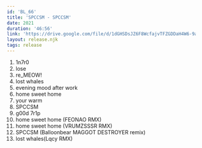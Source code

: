 ```yaml
---
id: 'BL_66'
title: 'SPCCSM - SPCCSM'
date: 2021
duration: '46:56'
link: 'https://drive.google.com/file/d/1dGHSDsJZ6F8WcfajvTFZGDDaH4W6-9a7/view?usp=sharing'
layout: release.njk
tags: release
---
```


01. 1n7r0
02. lose
03. re_MEOW!
04. lost whales
05. evening mood after work
06. home sweet home
07. your warm
08. SPCCSM
09. g00d 7r1p
10. home sweet home (FEONAO RMX)
11. home sweet home (VRUMZSSSR RMX)
12. SPCCSM (Balloonbear MAGGOT DESTROYER remix)
13. lost whales(Lqcy RMX)
